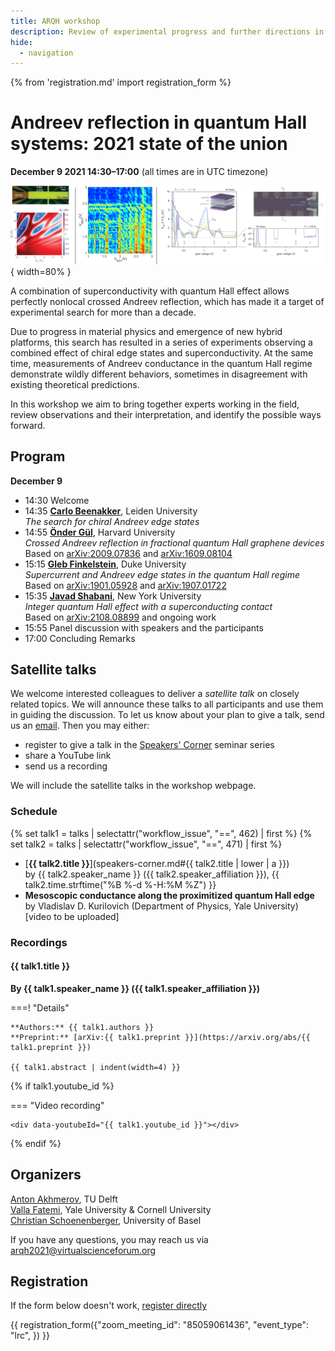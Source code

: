 ```yaml
---
title: ARQH workshop
description: Review of experimental progress and further directions in search of Andreev reflection in quantum Hall systems
hide:
  - navigation
---
```

{% from 'registration.md' import registration_form %}
# Andreev reflection in quantum Hall systems: 2021 state of the union 
**<time data-format="MMMM D YYYY H:mm" datetime="2021-12-09T14:30:00+00:00">December 9 2021 14:30</time>–<time data-format="H:mm" datetime="2021-12-09T17:00:00+00:00">17:00</time>** (all times are in <span id="timezone">UTC</span> timezone)

![Collage of Andreev quantum Hall systems](media/arqh_collage.svg){ width=80% }

A combination of superconductivity with quantum Hall effect allows perfectly nonlocal crossed Andreev reflection, which has made it a target of experimental search for more than a decade.

Due to progress in material physics and emergence of new hybrid platforms, this search has resulted in a series of
experiments observing a combined effect of chiral edge states and superconductivity.
At the same time, measurements of Andreev conductance in the quantum Hall regime demonstrate wildly different behaviors,
sometimes in disagreement with existing theoretical predictions.

In this workshop we aim to bring together experts working in the field, review observations and their interpretation, and identify the possible ways forward.

## Program

**<time data-format="MMMM D" datetime="2021-12-09T14:30:00+00:00">December 9</time>**

- <time data-format="H:mm" datetime="2021-12-09T14:30:00+00:00">14:30</time> Welcome
- <time data-format="H:mm" datetime="2021-12-09T14:35:00+00:00">14:35</time>    [**Carlo Beenakker**](https://www.lorentz.leidenuniv.nl/beenakker/), Leiden University  
    *The search for chiral Andreev edge states*  
- <time data-format="H:mm" datetime="2021-12-09T14:55:00+00:00">14:55</time>    [**Önder Gül**](https://kim.physics.harvard.edu/people/onder-gul), Harvard University  
    *Crossed Andreev reflection in fractional quantum Hall graphene devices*    
    Based on [arXiv:2009.07836](https://arxiv.org/abs/2009.07836) and [arXiv:1609.08104](https://arxiv.org/abs/1609.08104)   
- <time data-format="H:mm" datetime="2021-12-09T15:15:00+00:00">15:15</time>    [**Gleb Finkelstein**](http://webhome.phy.duke.edu/~gleb/), Duke University  
    *Supercurrent and Andreev edge states in the quantum Hall regime*    
    Based on [arXiv:1901.05928](https://arxiv.org/abs/1901.05928) and [arXiv:1907.01722](https://arxiv.org/abs/1907.01722)   
- <time data-format="H:mm" datetime="2021-12-09T15:35:00+00:00">15:35</time>    [**Javad Shabani**](https://wp.nyu.edu/shabanilab/), New York University  
    *Integer quantum Hall effect with a superconducting contact*    
    Based on [arXiv:2108.08899](https://arxiv.org/abs/2108.08899) and ongoing work
- <time data-format="H:mm" datetime="2021-12-09T15:55:00+00:00">15:55</time> Panel discussion with speakers and the participants
- <time data-format="H:mm" datetime="2021-12-09T17:00:00+00:00">17:00</time> Concluding Remarks

## Satellite talks

We welcome interested colleagues to deliver a *satellite talk* on closely related topics.
We will announce these talks to all participants and use them in guiding the discussion.
To let us know about your plan to give a talk, send us an [email](mailto:arqh2021@virtualscienceforum.org).
Then you may either:

- register to give a talk in the [Speakers' Corner](speakers-corner.md) seminar series
- share a YouTube link
- send us a recording

We will include the satellite talks in the workshop webpage.

### Schedule 

{% set talk1 = talks | selectattr("workflow_issue", "==", 462) | first %}
{% set talk2 = talks | selectattr("workflow_issue", "==", 471) | first %}
- [**{{ talk2.title }}**](speakers-corner.md#{{ talk2.title | lower | a }})  
  by {{ talk2.speaker_name }} ({{ talk2.speaker_affiliation }}), <time datetime="{{ talk2.time.isoformat() }}">{{ talk2.time.strftime("%B %-d %-H:%M %Z") }}</time>
- **Mesoscopic conductance along the proximitized quantum Hall edge**  
  by Vladislav D. Kurilovich (Department of Physics, Yale University)  
  [video to be uploaded]
  
### Recordings

#### {{ talk1.title }}
**By {{ talk1.speaker_name }} ({{ talk1.speaker_affiliation }})**


===! "Details"

    **Authors:** {{ talk1.authors }}  
    **Preprint:** [arXiv:{{ talk1.preprint }}](https://arxiv.org/abs/{{ talk1.preprint }})

    {{ talk1.abstract | indent(width=4) }}

{% if talk1.youtube_id %}

=== "Video recording"

    <div data-youtubeId="{{ talk1.youtube_id }}"></div>

{% endif %}


## Organizers

[Anton Akhmerov](https://antonakhmerov.org/), TU Delft  
[Valla Fatemi](https://fatemilab.aep.cornell.edu/), Yale University & Cornell University  
[Christian Schoenenberger](https://nanoelectronics.unibas.ch/), University of Basel

If you have any questions, you may reach us via arqh2021@virtualscienceforum.org

## Registration

If the form below doesn't work, [register directly](https://virtualscienceforum-org.zoom.us/meeting/register/tZEtcuCoqDouGdLJm2C58iiI86McJMYmmC3h)

{{ registration_form({"zoom_meeting_id": "85059061436", "event_type": "lrc", }) }}
